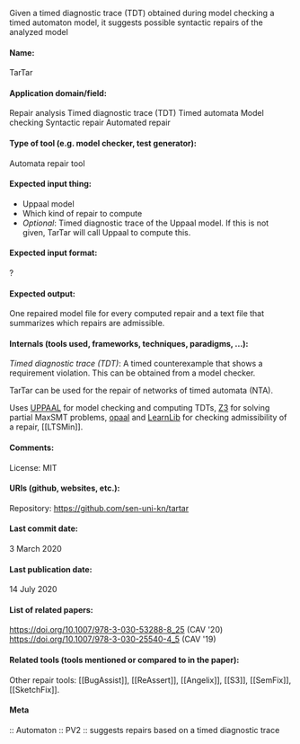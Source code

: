 Given a timed diagnostic trace (TDT) obtained during model checking a timed automaton model, it suggests possible syntactic repairs of the analyzed model

#### Name:
TarTar

#### Application domain/field:
Repair analysis
Timed diagnostic trace (TDT)
Timed automata
Model checking
Syntactic repair
Automated repair

#### Type of tool (e.g. model checker, test generator):
Automata repair tool

#### Expected input thing:
- Uppaal model
- Which kind of repair to compute
- *Optional*: Timed diagnostic trace of the Uppaal model. If this is not given, TarTar will call Uppaal to compute this.

#### Expected input format:
?

#### Expected output:
One repaired model file for every computed repair and a text file that summarizes which repairs are admissible.

#### Internals (tools used, frameworks, techniques, paradigms, ...):
*Timed diagnostic trace (TDT)*: A timed counterexample that shows a requirement violation. This can be obtained from a model checker.

TarTar can be used for the repair of networks of timed automata (NTA).

Uses [UPPAAL](Frameworks/UPPAAL.md) for model checking and computing TDTs, [Z3](Solvers/SMT/Z3.md) for solving partial MaxSMT problems, [opaal](Checkers/opaal.md) and [LearnLib](Libraries/LearnLib.md) for checking admissibility of a repair, [[LTSMin]].

#### Comments:
License: MIT

#### URIs (github, websites, etc.):
Repository: https://github.com/sen-uni-kn/tartar

#### Last commit date:
3 March 2020

#### Last publication date:
14 July 2020

#### List of related papers:
https://doi.org/10.1007/978-3-030-53288-8_25 (CAV '20)
https://doi.org/10.1007/978-3-030-25540-4_5 (CAV '19)

#### Related tools (tools mentioned or compared to in the paper):
Other repair tools: [[BugAssist]], [[ReAssert]], [[Angelix]], [[S3]], [[SemFix]], [[SketchFix]].

#### Meta
:: Automaton
:: PV2 :: suggests repairs based on a timed diagnostic trace
